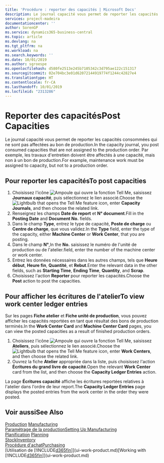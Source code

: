 ```yaml
---
title: 'Procédure : reporter des capacités | Microsoft Docs'
description: Le journal capacité vous permet de reporter les capacités consommées qui ne sont pas affectées au bon de production. Par exemple, les travaux d'entretien doivent être affectés à une capacité, mais non à un bon de production.
services: project-madeira
documentationcenter: ''
author: SorenGP
ms.service: dynamics365-business-central
ms.topic: article
ms.devlang: na
ms.tgt_pltfrm: na
ms.workload: na
ms.search.keywords: ''
ms.date: 10/01/2019
ms.author: sgroespe
ms.openlocfilehash: d580fe2513e245b7105342c3d795ae122c151317
ms.sourcegitcommit: 02e704bc3e01d62072144919774f1244c42827e4
ms.translationtype: HT
ms.contentlocale: fr-CA
ms.lasthandoff: 10/01/2019
ms.locfileid: "2313286"
---
```

# <a name="post-capacities"></a><span data-ttu-id="fbee8-104">Reporter des capacités</span><span class="sxs-lookup"><span data-stu-id="fbee8-104">Post Capacities</span></span>
<span data-ttu-id="fbee8-105">Le journal capacité vous permet de reporter les capacités consommées qui ne sont pas affectées au bon de production.</span><span class="sxs-lookup"><span data-stu-id="fbee8-105">In the capacity journal, you post consumed capacities that are not assigned to the production order.</span></span> <span data-ttu-id="fbee8-106">Par exemple, les travaux d'entretien doivent être affectés à une capacité, mais non à un bon de production.</span><span class="sxs-lookup"><span data-stu-id="fbee8-106">For example, maintenance work must be assigned to capacity, but not to a production order.</span></span>  

## <a name="to-post-capacities"></a><span data-ttu-id="fbee8-107">Pour reporter les capacités</span><span class="sxs-lookup"><span data-stu-id="fbee8-107">To post capacities</span></span>  
1.  <span data-ttu-id="fbee8-108">Choisissez l'icône ![Ampoule qui ouvre la fonction Tell Me](media/ui-search/search_small.png "Dites-moi ce que vous voulez faire"), saisissez **Journaux capacité**, puis sélectionnez le lien associé.</span><span class="sxs-lookup"><span data-stu-id="fbee8-108">Choose the ![Lightbulb that opens the Tell Me feature](media/ui-search/search_small.png "Tell me what you want to do") icon, enter **Capacity Journals**, and then choose the related link.</span></span>  
2.  <span data-ttu-id="fbee8-109">Renseignez les champs **Date de report** et **N° document**.</span><span class="sxs-lookup"><span data-stu-id="fbee8-109">Fill in the **Posting Date** and **Document No.** fields.</span></span>  
3.  <span data-ttu-id="fbee8-110">Dans le champ **Type**, entrez le type de capacité, **Poste de charge** ou **Centre de charge**, que vous validez.</span><span class="sxs-lookup"><span data-stu-id="fbee8-110">In the **Type** field, enter the type of the capacity, either **Machine Center** or **Work Center**, that you are posting.</span></span>  
4.  <span data-ttu-id="fbee8-111">Dans le champ **N°**,</span><span class="sxs-lookup"><span data-stu-id="fbee8-111">In the **No.**</span></span> <span data-ttu-id="fbee8-112">saisissez le numéro de l'unité de production ou de l'atelier.</span><span class="sxs-lookup"><span data-stu-id="fbee8-112">field, enter the number of the machine center or work center.</span></span>  
5.  <span data-ttu-id="fbee8-113">Entrez les données nécessaires dans les autres champs, tels que **Heure début**, **Heure fin**, **Quantité**, et **Rebut**.</span><span class="sxs-lookup"><span data-stu-id="fbee8-113">Enter the relevant data in the other fields, such as **Starting Time**, **Ending Time**, **Quantity**, and **Scrap**.</span></span>  
6.  <span data-ttu-id="fbee8-114">Choisissez l'action **Reporter** pour reporter les capacités.</span><span class="sxs-lookup"><span data-stu-id="fbee8-114">Choose the **Post** action to post the capacities.</span></span>  

## <a name="to-view-work-center-ledger-entries"></a><span data-ttu-id="fbee8-115">Pour afficher les écritures de l'atelier</span><span class="sxs-lookup"><span data-stu-id="fbee8-115">To view work center ledger entries</span></span>  
<span data-ttu-id="fbee8-116">Sur les pages **Fiche atelier** et **Fiche unité de production**, vous pouvez afficher les capacités reportées en tant que résultat des bons de production terminés.</span><span class="sxs-lookup"><span data-stu-id="fbee8-116">In the **Work Center Card** and **Machine Center Card** pages, you can view the posted capacities as a result of finished production orders.</span></span>    
1.  <span data-ttu-id="fbee8-117">Choisissez l'icône ![Ampoule qui ouvre la fonction Tell Me](media/ui-search/search_small.png "Dites-moi ce que vous voulez faire"), saisissez **Ateliers**, puis sélectionnez le lien associé.</span><span class="sxs-lookup"><span data-stu-id="fbee8-117">Choose the ![Lightbulb that opens the Tell Me feature](media/ui-search/search_small.png "Tell me what you want to do") icon, enter **Work Centers**, and then choose the related link.</span></span>  
2.  <span data-ttu-id="fbee8-118">Ouvrez la fiche **Atelier** appropriée dans la liste, puis choisissez l'action **Écritures du grand livre de capacité**.</span><span class="sxs-lookup"><span data-stu-id="fbee8-118">Open the relevant **Work Center** card from the list, and then choose the **Capacity Ledger Entries** action.</span></span>  

<span data-ttu-id="fbee8-119">La page **Écritures capacité** affiche les écritures reportées relatives à l'atelier dans l'ordre de leur report.</span><span class="sxs-lookup"><span data-stu-id="fbee8-119">The **Capacity Ledger Entries** page displays the posted entries from the work center in the order they were posted.</span></span>   

## <a name="see-also"></a><span data-ttu-id="fbee8-120">Voir aussi</span><span class="sxs-lookup"><span data-stu-id="fbee8-120">See Also</span></span>  
<span data-ttu-id="fbee8-121">[Production](production-manage-manufacturing.md)  </span><span class="sxs-lookup"><span data-stu-id="fbee8-121">[Manufacturing](production-manage-manufacturing.md)  </span></span>  
[<span data-ttu-id="fbee8-122">Paramétrage de la production</span><span class="sxs-lookup"><span data-stu-id="fbee8-122">Setting Up Manufacturing</span></span>](production-configure-production-processes.md)  
<span data-ttu-id="fbee8-123">[Planification](production-planning.md)    </span><span class="sxs-lookup"><span data-stu-id="fbee8-123">[Planning](production-planning.md)    </span></span>  
[<span data-ttu-id="fbee8-124">Stock</span><span class="sxs-lookup"><span data-stu-id="fbee8-124">Inventory</span></span>](inventory-manage-inventory.md)  
[<span data-ttu-id="fbee8-125">Procédure d'achat</span><span class="sxs-lookup"><span data-stu-id="fbee8-125">Purchasing</span></span>](purchasing-manage-purchasing.md)  
<span data-ttu-id="fbee8-126">[Utilisation de [!INCLUDE[d365fin](includes/d365fin_md.md)]](ui-work-product.md)</span><span class="sxs-lookup"><span data-stu-id="fbee8-126">[Working with [!INCLUDE[d365fin](includes/d365fin_md.md)]](ui-work-product.md)</span></span>

